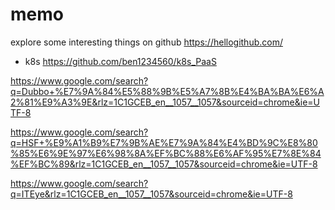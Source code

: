 # memo
explore some interesting things on github https://hellogithub.com/

- k8s https://github.com/ben1234560/k8s_PaaS

https://www.google.com/search?q=Dubbo+%E7%9A%84%E5%88%9B%E5%A7%8B%E4%BA%BA%E6%A2%81%E9%A3%9E&rlz=1C1GCEB_en__1057__1057&sourceid=chrome&ie=UTF-8

https://www.google.com/search?q=HSF+%E9%A1%B9%E7%9B%AE%E7%9A%84%E4%BD%9C%E8%80%85%E6%9E%97%E6%98%8A%EF%BC%88%E6%AF%95%E7%8E%84%EF%BC%89&rlz=1C1GCEB_en__1057__1057&sourceid=chrome&ie=UTF-8

https://www.google.com/search?q=ITEye&rlz=1C1GCEB_en__1057__1057&sourceid=chrome&ie=UTF-8
